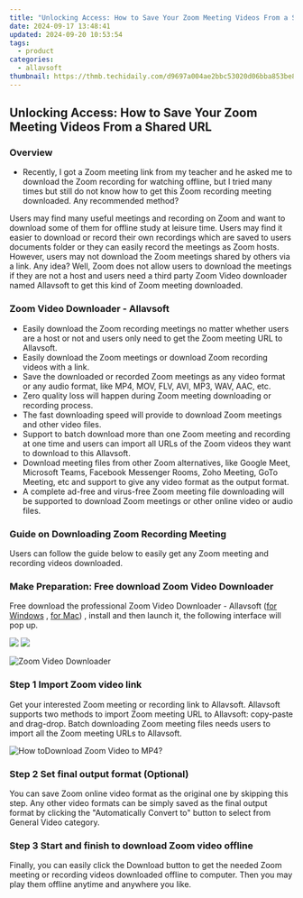 ```yaml
---
title: "Unlocking Access: How to Save Your Zoom Meeting Videos From a Shared URL"
date: 2024-09-17 13:48:41
updated: 2024-09-20 10:53:54
tags:
  - product
categories:
  - allavsoft
thumbnail: https://thmb.techidaily.com/d9697a004ae2bbc53020d06bba853be86eb98852ff5592973ceaa096b1863e66.jpg
---
```


## Unlocking Access: How to Save Your Zoom Meeting Videos From a Shared URL

### Overview

* Recently, I got a Zoom meeting link from my teacher and he asked me to download the Zoom recording for watching offline, but I tried many times but still do not know how to get this Zoom recording meeting downloaded. Any recommended method?

Users may find many useful meetings and recording on Zoom and want to download some of them for offline study at leisure time. Users may find it easier to download or record their own recordings which are saved to users documents folder or they can easily record the meetings as Zoom hosts. However, users may not download the Zoom meetings shared by others via a link. Any idea? Well, Zoom does not allow users to download the meetings if they are not a host and users need a third party Zoom Video downloader named Allavsoft to get this kind of Zoom meeting downloaded.

### Zoom Video Downloader - Allavsoft

* Easily download the Zoom recording meetings no matter whether users are a host or not and users only need to get the Zoom meeting URL to Allavsoft.
* Easily download the Zoom meetings or download Zoom recording videos with a link.
* Save the downloaded or recorded Zoom meetings as any video format or any audio format, like MP4, MOV, FLV, AVI, MP3, WAV, AAC, etc.
* Zero quality loss will happen during Zoom meeting downloading or recording process.
* The fast downloading speed will provide to download Zoom meetings and other video files.
* Support to batch download more than one Zoom meeting and recording at one time and users can import all URLs of the Zoom videos they want to download to this Allavsoft.
* Download meeting files from other Zoom alternatives, like Google Meet, Microsoft Teams, Facebook Messenger Rooms, Zoho Meeting, GoTo Meeting, etc and support to give any video format as the output format.
* A complete ad-free and virus-free Zoom meeting file downloading will be supported to download Zoom meetings or other online video or audio files.

### Guide on Downloading Zoom Recording Meeting

Users can follow the guide below to easily get any Zoom meeting and recording videos downloaded.

### Make Preparation: Free download Zoom Video Downloader

Free download the professional Zoom Video Downloader - Allavsoft ([for Windows](https://tools.techidaily.com/allavsoft/products/) , [for Mac](https://tools.techidaily.com/allavsoft/products/)) , install and then launch it, the following interface will pop up.

[![](https://www.allavsoft.com/how-to/../images/how-to/free-download-win.jpg)](https://tools.techidaily.com/allavsoft/products/) [![](https://www.allavsoft.com/how-to/../images/how-to/free-download-mac.jpg)](https://tools.techidaily.com/allavsoft/products/)

![Zoom Video Downloader](https://www.allavsoft.com/how-to/../images/allavsoft/screen-shot-600.jpg)

### Step 1 Import Zoom video link

Get your interested Zoom meeting or recording link to Allavsoft. Allavsoft supports two methods to import Zoom meeting URL to Allavsoft: copy-paste and drag-drop. Batch downloading Zoom meeting files needs users to import all the Zoom meeting URLs to Allavsoft.

![How toDownload Zoom Video to MP4?](https://www.allavsoft.com/how-to/../images/how-to/download-rtmp-video/download-rtmp-video.jpg)

### Step 2 Set final output format (Optional)

You can save Zoom online video format as the original one by skipping this step. Any other video formats can be simply saved as the final output format by clicking the "Automatically Convert to" button to select from General Video category.

### Step 3 Start and finish to download Zoom video offline

Finally, you can easily click the Download button to get the needed Zoom meeting or recording videos downloaded offline to computer. Then you may play them offline anytime and anywhere you like.

<ins class="adsbygoogle"
     style="display:block"
     data-ad-format="autorelaxed"
     data-ad-client="ca-pub-7571918770474297"
     data-ad-slot="1223367746"></ins>



<ins class="adsbygoogle"
     style="display:block"
     data-ad-client="ca-pub-7571918770474297"
     data-ad-slot="8358498916"
     data-ad-format="auto"
     data-full-width-responsive="true"></ins>
